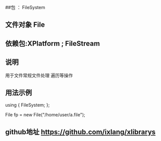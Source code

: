 ##包 ： FileSystem

## 文件对象 File

## 依赖包:XPlatform ; FileStream 

## 说明

用于文件常规文件处理  遍历等操作

## 用法示例

using { 
	FileSystem;
};


File fp = new File("/home/user/a.file");


## github地址 https://github.com/ixlang/xlibrarys
